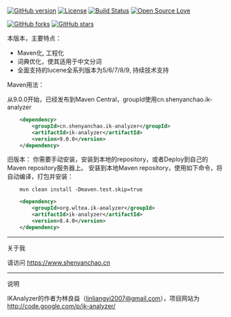 <!-- Badges section here. -->
[![GitHub version](https://img.shields.io/maven-central/v/cn.shenyanchao.ik-analyzer/ik-analyzer.svg?style=flat-square)](https://search.maven.org/search?q=g:cn.shenyanchao.ik-analyzer%20AND%20a:ik-analyzer&core=gav)
[![License](https://img.shields.io/badge/license-LGPL--2.1-blue)](./LICENSE)
[![Build Status](https://app.travis-ci.com/blueshen/ik-analyzer.svg?branch=master)](https://app.travis-ci.com/github/blueshen/ik-analyzer)
[![Open Source Love](https://badges.frapsoft.com/os/v1/open-source.svg?v=103)](https://github.com/blueshen/ik-analyzer/releases)

[![GitHub forks](https://img.shields.io/github/forks/blueshen/ik-analyzer.svg?style=social&label=Fork)](https://github.com/blueshen/ik-analyzer/network/members)
[![GitHub stars](https://img.shields.io/github/stars/blueshen/ik-analyzer.svg?style=social&label=Star)](https://github.com/blueshen/ik-analyze/stargazers)
<!-- /Badges section end. -->



本版本，主要特点：

- Maven化, 工程化
- 词典优化，使其适用于中文分词
- 全面支持的lucene全系列版本为5/6/7/8/9, 持续技术支持 

Maven用法：

从9.0.0开始，已经发布到Maven Central，groupId使用cn.shenyanchao.ik-analyzer

```xml
    <dependency>
        <groupId>cn.shenyanchao.ik-analyzer</groupId>
        <artifactId>ik-analyzer</artifactId>
        <version>9.0.0</version>
    </dependency>
```

旧版本：
你需要手动安装，安装到本地的repository，或者Deploy到自己的Maven repository服务器上。
安装到本地Maven repository，使用如下命令，将自动编译，打包并安装：

```shell
    mvn clean install -Dmaven.test.skip=true
```
```xml
    <dependency>
        <groupId>org.wltea.ik-analyzer</groupId>
        <artifactId>ik-analyzer</artifactId>
        <version>8.4.0</version>
    </dependency>
```
---
关于我

请访问 <https://www.shenyanchao.cn>

---
说明

IKAnalyzer的作者为林良益（linliangyi2007@gmail.com），项目网站为<http://code.google.com/p/ik-analyzer/>
